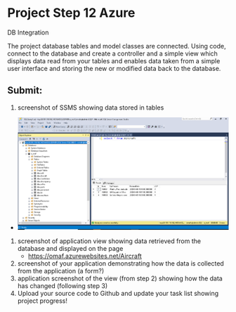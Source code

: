# Project Step 12 Azure
DB Integration

The project database tables and model classes are connected. Using code, connect to the database and create a controller and a simple view which displays data read from your tables and enables data taken from a simple user interface and storing the new or modified data back to the database.

## Submit:

1. screenshot of SSMS showing data stored in tables
  * ![img](https://github.com/gowebUSA/MSSA-Project/blob/master/ProjectSteps/ProjectStep12/images/1%20Screenshot%20of%20SSMS%20showing%20data.png?raw=true)
1. screenshot of application view showing data retrieved from the database and displayed on the page
   * https://omaf.azurewebsites.net/Aircraft
1. screenshot of your application demonstrating how the data is collected from the application (a form?)
1. application screenshot of the view (from step 2) showing how the data has changed (following step 3)
1. Upload your source code to Github and update your task list showing project progress!
